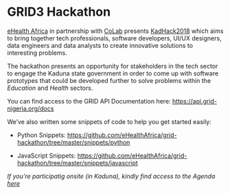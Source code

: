 # GRID3 Hackathon

[eHealth Africa](https://www.ehealthafrica.org/) in partnership with [CoLab](http://colab.com.ng/) presents [KadHack2018](https://bit.ly/kadhack2018) which aims to bring together tech professionals, software developers, UI/UX designers, data engineers and data analysts to create innovative solutions to interesting problems. 

The hackathon presents an opportunity for stakeholders in the tech sector to engage the Kaduna state government in order to come up with software prototypes that could be developed further to solve problems within the *Education* and *Health* sectors.

You can find access to the GRID API Documentation here: https://api.grid-nigeria.org/docs

We’ve also written some snippets of code to help you get started easily:
- Python Snippets: https://github.com/eHealthAfrica/grid-hackathon/tree/master/snippets/python

- JavaScript Snippets: https://github.com/eHealthAfrica/grid-hackathon/tree/master/snippets/javascript

*If you're participatig onsite (in Kaduna), kindly find access to the Agenda [here](https://github.com/eHealthAfrica/grid-hackathon/blob/master/KadHack%20agenda%202.png?raw=true)*
